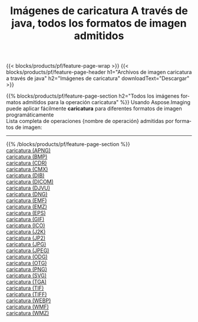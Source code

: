 ﻿---
title: Imágenes de caricatura A través de java, todos los formatos de imagen admitidos 
weight: 3920
url: /es/java/cartoonify 
lang: es
langdirlevel: 2
locales: zh-hans,ja,it,ru,de,es,fr,nl,id,lt,pl,pt,vi,tr,ko,zh-hant,ar,hi,th,sv,cs,uk,he
description: Usando Aspose.Imaging puede fácilmente caricatura imágenes a través de java
---

{{< blocks/products/pf/feature-page-wrap >}}
{{< blocks/products/pf/feature-page-header h1="Archivos de imagen caricatura a través de java" h2="Imágenes de caricatura" downloadText="Descargar" >}}


{{% blocks/products/pf/feature-page-section  h2="Todos los imágenes formatos admitidos para la operación caricatura" %}}
Usando Aspose.Imaging puede aplicar fácilmente **caricatura** para diferentes formatos de imagen programáticamente
<br/>
Lista completa de operaciones {nombre de operación} admitidas por formatos de imagen:
<hr/>
{{% /blocks/products/pf/feature-page-section %}}
<div class="container-fluid productfamilypage bg-gray">
    <div class="convertypes bg-gray agp-content section">
        <div class="container">
		<div class="row other-converters">
		    <div class='col-md-2 other-converter remove-lp remove-rp'><a href="/imaging/es/java/cartoonify/apng" >caricatura (APNG)</a></div><div class='col-md-2 other-converter remove-lp remove-rp'><a href="/imaging/es/java/cartoonify/bmp" >caricatura (BMP)</a></div><div class='col-md-2 other-converter remove-lp remove-rp'><a href="/imaging/es/java/cartoonify/cdr" >caricatura (CDR)</a></div><div class='col-md-2 other-converter remove-lp remove-rp'><a href="/imaging/es/java/cartoonify/cmx" >caricatura (CMX)</a></div><div class='col-md-2 other-converter remove-lp remove-rp'><a href="/imaging/es/java/cartoonify/dib" >caricatura (DIB)</a></div><div class='col-md-2 other-converter remove-lp remove-rp'><a href="/imaging/es/java/cartoonify/dicom" >caricatura (DICOM)</a></div><div class='col-md-2 other-converter remove-lp remove-rp'><a href="/imaging/es/java/cartoonify/djvu" >caricatura (DJVU)</a></div><div class='col-md-2 other-converter remove-lp remove-rp'><a href="/imaging/es/java/cartoonify/dng" >caricatura (DNG)</a></div><div class='col-md-2 other-converter remove-lp remove-rp'><a href="/imaging/es/java/cartoonify/emf" >caricatura (EMF)</a></div><div class='col-md-2 other-converter remove-lp remove-rp'><a href="/imaging/es/java/cartoonify/emz" >caricatura (EMZ)</a></div><div class='col-md-2 other-converter remove-lp remove-rp'><a href="/imaging/es/java/cartoonify/eps" >caricatura (EPS)</a></div><div class='col-md-2 other-converter remove-lp remove-rp'><a href="/imaging/es/java/cartoonify/gif" >caricatura (GIF)</a></div><div class='col-md-2 other-converter remove-lp remove-rp'><a href="/imaging/es/java/cartoonify/ico" >caricatura (ICO)</a></div><div class='col-md-2 other-converter remove-lp remove-rp'><a href="/imaging/es/java/cartoonify/j2k" >caricatura (J2K)</a></div><div class='col-md-2 other-converter remove-lp remove-rp'><a href="/imaging/es/java/cartoonify/jp2" >caricatura (JP2)</a></div><div class='col-md-2 other-converter remove-lp remove-rp'><a href="/imaging/es/java/cartoonify/jpg" >caricatura (JPG)</a></div><div class='col-md-2 other-converter remove-lp remove-rp'><a href="/imaging/es/java/cartoonify/jpeg" >caricatura (JPEG)</a></div><div class='col-md-2 other-converter remove-lp remove-rp'><a href="/imaging/es/java/cartoonify/odg" >caricatura (ODG)</a></div><div class='col-md-2 other-converter remove-lp remove-rp'><a href="/imaging/es/java/cartoonify/otg" >caricatura (OTG)</a></div><div class='col-md-2 other-converter remove-lp remove-rp'><a href="/imaging/es/java/cartoonify/png" >caricatura (PNG)</a></div><div class='col-md-2 other-converter remove-lp remove-rp'><a href="/imaging/es/java/cartoonify/svg" >caricatura (SVG)</a></div><div class='col-md-2 other-converter remove-lp remove-rp'><a href="/imaging/es/java/cartoonify/tga" >caricatura (TGA)</a></div><div class='col-md-2 other-converter remove-lp remove-rp'><a href="/imaging/es/java/cartoonify/tif" >caricatura (TIF)</a></div><div class='col-md-2 other-converter remove-lp remove-rp'><a href="/imaging/es/java/cartoonify/tiff" >caricatura (TIFF)</a></div><div class='col-md-2 other-converter remove-lp remove-rp'><a href="/imaging/es/java/cartoonify/webp" >caricatura (WEBP)</a></div><div class='col-md-2 other-converter remove-lp remove-rp'><a href="/imaging/es/java/cartoonify/wmf" >caricatura (WMF)</a></div><div class='col-md-2 other-converter remove-lp remove-rp'><a href="/imaging/es/java/cartoonify/wmz" >caricatura (WMZ)</a></div>
                </div>
        </div>
    </div>
</div>
<br/>


